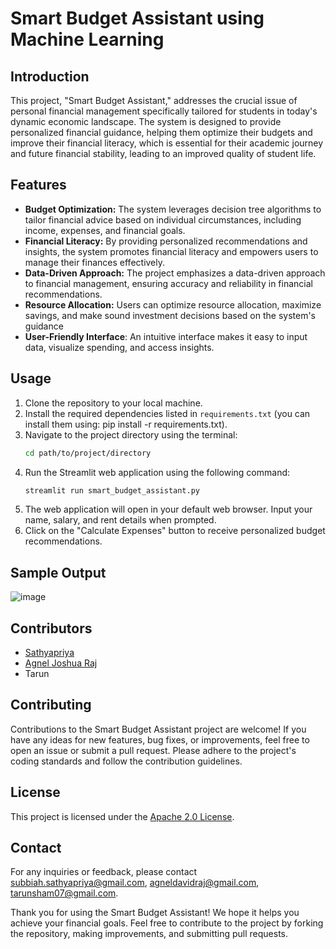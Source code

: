 # Smart Budget Assistant using Machine Learning

## Introduction
This project, "Smart Budget Assistant," addresses the crucial issue of personal financial management specifically tailored for students in today's dynamic economic landscape. The system is designed to provide personalized financial guidance, helping them optimize their budgets and improve their financial literacy, which is essential for their academic journey and future financial stability, leading to an improved quality of student life.

## Features
- **Budget Optimization:** The system leverages decision tree algorithms to tailor financial advice based on individual circumstances, including income, expenses, and financial goals.
- **Financial Literacy:** By providing personalized recommendations and insights, the system promotes financial literacy and empowers users to manage their finances effectively.
- **Data-Driven Approach:** The project emphasizes a data-driven approach to financial management, ensuring accuracy and reliability in financial recommendations.
- **Resource Allocation:** Users can optimize resource allocation, maximize savings, and make sound investment decisions based on the system's guidance
- **User-Friendly Interface**: An intuitive interface makes it easy to input data, visualize spending, and access insights.

## Usage
1. Clone the repository to your local machine.
2. Install the required dependencies listed in `requirements.txt` (you can install them using: pip install -r requirements.txt).
3. Navigate to the project directory using the terminal:
      ```bash
   cd path/to/project/directory
   ```
4. Run the Streamlit web application using the following command:
      ```bash
   streamlit run smart_budget_assistant.py
   ```
5. The web application will open in your default web browser. Input your name, salary, and rent details when prompted.
6. Click on the "Calculate Expenses" button to receive personalized budget recommendations.

## Sample Output

![image](https://github.com/Sathyapriya-sb/Smart-Budget-Assistant/assets/165268362/c136e22b-c209-4e34-b744-18d0659542d9)


## Contributors
- [Sathyapriya](https://github.com/sathyapriya-sb)
- [Agnel Joshua Raj](https://github.com/agneldavid)
- Tarun

## Contributing
Contributions to the Smart Budget Assistant project are welcome! If you have any ideas for new features, bug fixes, or improvements, feel free to open an issue or submit a pull request. Please adhere to the project's coding standards and follow the contribution guidelines.

## License
This project is licensed under the [Apache 2.0 License](LICENSE).

## Contact
For any inquiries or feedback, please contact [subbiah.sathyapriya@gmail.com](mailto:subbiah.sathyapriya@gmail.com), [agneldavidraj@gmail.com](mailto:agneldavidraj@gmail.com), [tarunsham07@gmail.com](mailto:tarunsham07@gmail.com).

Thank you for using the Smart Budget Assistant! We hope it helps you achieve your financial goals.
Feel free to contribute to the project by forking the repository, making improvements, and submitting pull requests.


